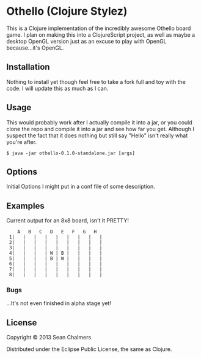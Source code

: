 # Othello (Clojure Stylez)

This is a Clojure implementation of the incredibly awesome Othello
board game. I plan on making this into a ClojureScript project, as
well as maybe a desktop OpenGL version just as an excuse to play with
OpenGL because...it's OpenGL. 

## Installation

Nothing to install yet though feel free to take a fork full and toy
with the code. I will update this as much as I can.

## Usage

This would probably work after I actually compile it into a jar, or
you could clone the repo and compile it into a jar and see how far you
get. Although I suspect the fact that it does nothing but still say
"Hello" isn't really what you're after.

    $ java -jar othello-0.1.0-standalone.jar [args]

## Options

Initial Options I might put in a conf file of some description.

## Examples

Current output for an 8x8 board, isn't it PRETTY!
```
    A   B   C   D   E   F   G   H
 1|   |   |   |   |   |   |   |   | 
 2|   |   |   |   |   |   |   |   | 
 3|   |   |   |   |   |   |   |   | 
 4|   |   |   | W | B |   |   |   | 
 5|   |   |   | B | W |   |   |   | 
 6|   |   |   |   |   |   |   |   | 
 7|   |   |   |   |   |   |   |   | 
 8|   |   |   |   |   |   |   |   | 
```
### Bugs

...It's not even finished in alpha stage yet!

## License

Copyright © 2013 Sean Chalmers

Distributed under the Eclipse Public License, the same as Clojure.
